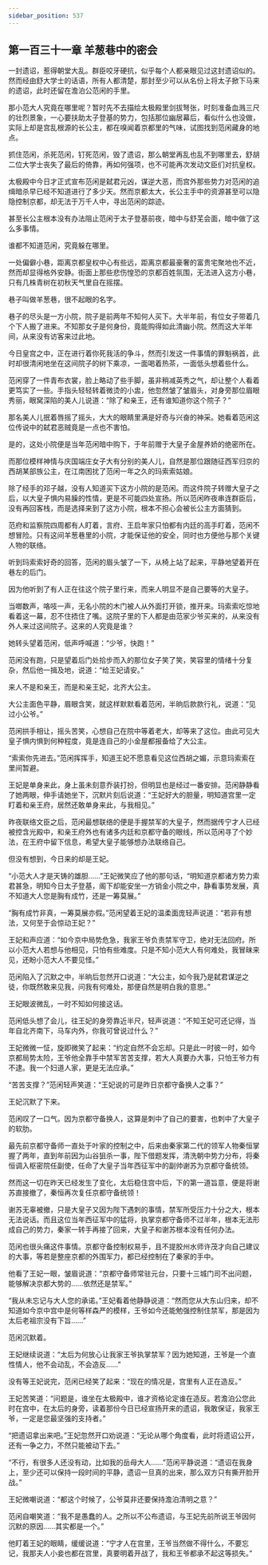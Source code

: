 ```yaml
---
sidebar_position: 537
---
```


## 第一百三十一章 **羊葱巷中的密会**

一封遗诏，惹得朝堂大乱。群臣咬牙硬抗，似乎每个人都亲眼见过这封遗诏似的。然而经由舒大学士的话语，所有人都清楚，那封至少可以从名份上将太子掀下马来的遗诏，此时还留在澹泊公范闲的手里。

那小范大人究竟在哪里呢？暂时先不去描绘太极殿里剑拔弩张，时刻准备血溅三尺的壮烈景象，一心要扶助太子登基的势力，包括那位幽居幕后，看似什么也没做，实际上却是宫乱根源的长公主，都在嗅闻着京都里的气味，试图找到范闲藏身的地点。

抓住范闲，杀死范闲，钉死范闲，毁了遗诏，那么朝堂再乱也乱不到哪里去，舒胡二位大学士丧失了最后的倚靠，再如何强项，也不可能再次发动文臣们对抗皇权。

太极殿中今日才正式宣布范闲是弑君元凶，谋逆大恶，而宫外那些势力对范闲的追缉暗杀早已经不知道进行了多少天。然而京都太大，长公主手中的资源甚至可以隐隐控制京都，却无法于万千人中，寻出范闲的踪迹。

甚至长公主根本没有办法阻止范闲于太子登基前夜，暗中与舒芜会面，暗中做了这么多事情。

谁都不知道范闲，究竟躲在哪里。

一处偏僻小巷，距离京都皇权中心有些远，距离京都最豪奢的富贵宅聚地也不近，然而却显得格外安静。街面上那些悲伤惶恐的京都百姓氛围，无法进入这方小巷，只有几株青树在初秋天气里自在摇摆。

巷子叫做羊葱巷，很不起眼的名字。

巷子的尽头是一方小院，院子是前两年不知何人买下。大半年前，有位女子带着几个下人搬了进来。不知那女子是何身份，竟能购得如此清幽小院。然而这大半年间，从来没有访客来过此地。

今日皇宫之中，正在进行着你死我活的争斗，然而引发这一件事情的罪魁祸首，此时却很清闲地坐在这间院子的树下乘凉，一面喝着热茶，一面低头想着些什么。

范闲穿了一件青布衣裳，脸上略动了些手脚，虽非稍减英秀之气，却让整个人看着更笃实了一些。手指头轻轻转着微烫的小盅，他忽然皱了皱眉头，对身旁那位眉眼秀丽，眼窝深陷的美人儿说道：“除了和亲王，还有谁知道你这个院子？”

那名美人儿抿着唇摇了摇头，大大的眼睛里满是好奇与兴奋的神采。她看着范闲这位传说中的弑君恶贼竟是一点也不害怕。

是的，这处小院便是当年范闲暗中购下，于年前赠于大皇子金屋养娇的绝密所在。

而那位模样神情与庆国端庄女子大有分别的美人儿，自然是那位跟随征西军归京的西胡某部族公主，在江南困扰了范闲一年之久的玛索索姑娘。

除了经手的邓子越，没有人知道买下这方小院的是范闲。而这件院子转赠大皇子之后，以大皇子惧内易臊的性情，更是不可能四处宣扬。所以范闲昨夜串连群臣后，没有再回客栈，而是选择来到了这方小院，根本不担心会被长公主方面猜到。

范府和监察院四周都有人盯着，言府、王启年家只怕都有内廷的高手盯着，范闲不想冒险。只有这间羊葱巷里的小院，才能保证他的安全，同时也方便他与那个关键人物的联络。

听到玛索索好奇的回答，范闲的眉头皱了一下，从椅上站了起来，平静地望着开在巷左的后门。

因为他听到了有人正在往这个院子里行来，而来人明显不是自己要等的大皇子。

当啷数声，咯吱一声，无名小院的木门被人从外面打开锁，推开来。玛索索吃惊地看着这一幕，忍不住捂住了嘴。这院子里的下人都是由范家少爷买来的，从来没有外人来过这间院子。这来的人究竟是谁？

她转头望着范闲，低声呼喊道：“少爷，快跑！”

范闲没有跑，只是望着后门处拾步而入的那位女子笑了笑，笑容里的情绪十分复杂，然后他一揖及地，说道：“给王妃请安。”

来人不是和亲王，而是和亲王妃，北齐大公主。

大公主面色平静，眉眼含笑，就这样默默看着范闲，半晌后款款行礼，说道：“见过小公爷。”

范闲拱手相让，摇头苦笑，心想自己在院中等着老大，却等来了这位。由此可见大皇子惧内惧到何种程度，竟是连自己的小金屋都报备给了大公主。

“索索你先进去。”范闲挥挥手，知道王妃不愿意看见这位西胡之媚，示意玛索索在里间暂避。

王妃是单身来此，身上虽未刻意乔装打扮，但明显也是经过一番安排。范闲静静看了她两眼，伸手请她坐下，沉默片刻后说道：“王妃好大的胆量，明知道宫里一定盯着和亲王府，居然还敢单身来此，与我相见。”

昨夜联络文臣之后，范闲最想联络的便是手握禁军的大皇子，然而据传宁才人已经被控含光殿中，和亲王府外也有诸多内廷和京都守备的眼线，所以范闲寻了个妙法，在王府中留下信息，希望大皇子能够想办法联络自己。

但没有想到，今日来的却是王妃。

“小范大人才是天铸的雄胆……”王妃微笑应了他的那句话，“明知道京都诸方势力索君甚急，明知今日太子登基，阁下却能安坐一方销金小院之中，静看事势发展，真不知道大人您是胸有成竹，还是一筹莫展。”

“胸有成竹非真，一筹莫展亦假。”范闲望着王妃的温柔面庞轻声说道：“若非有想法，又何至于会惊动王妃？”

王妃和声应道：“如今京中局势危急，我家王爷负责禁军守卫，绝对无法回府。所以小范大人若想与他相见，只怕有些难度。只是不知小范大人有何难处，我冒昧来见，还盼小范大人不要见怪。”

范闲陷入了沉默之中，半晌后忽然开口说道：“大公主，如今我乃是弑君谋逆之徒，你既然敢来见我，问我有何难处，那便自然是明白我的意思。”

王妃眼波微乱，一时不知如何接这话。

范闲低头想了会儿，往王妃的身旁靠近半尺，轻声说道：“不知王妃可还记得，当年自北齐南下，马车内外，你我可曾说过什么？”

王妃微微一怔，旋即微笑了起来：“约定自然不会忘却。只是此一时彼一时，如今京都局势太险，王爷他全靠手中禁军苦苦支撑，若大人真要办大事，只怕王爷力有不逮。我一个妇道人家，更是无法应承。”

“苦苦支撑？”范闲轻声笑道：“王妃说的可是昨日京都守备换人之事？”

王妃沉默了下来。

范闲叹了一口气。因为京都守备换人，这算是刺中了自己的要害，也刺中了大皇子的软肋。

最先前京都守备师一直处于叶家的控制之中，后来由秦家第二代的领军人物秦恒掌握了两年，直到年前因为山谷狙杀一事，陛下借题发挥，清洗朝中势力分布，将秦恒调入枢密院任副使，任命了大皇子当年西征军中的副帅谢苏为京都守备统领。

然而这一切在昨天已经发生了变化，太后稳住宫中后，下的第一道旨意，便是将谢苏直接撤了，秦恒再次复任京都守备统领！

谢苏无辜被撤，只是大皇子又因为陛下遇刺的事情，禁军所受压力十分之大，根本无法说话。而且这位当年西征军中的猛将，执掌京都守备师不过半年，根本无法形成自己的势力，秦家一转手再接了回来，大皇子和谢苏根本没有任何办法。

范闲也很头痛这件事情。京都守备控制权易手，且不提胶州水师许茂才向自己建议的大事，等若是整座京都的外围军力，都已经控制在了秦家的手中。

他看了王妃一眼，皱眉说道：“京都守备师常驻元台，只要十三城门司不出问题，能够解决京都大势的……依然还是禁军。”

“我从未忘记与大人您的承诺。”王妃看着他静静说道：“然而您从大东山归来，却不知道如今京中宫中是何等样森严的模样，王爷如今还能勉强控制住禁军，那是因为太后老祖宗没有下旨……”

范闲沉默着。

王妃继续说道：“太后为何放心让我家王爷执掌禁军？因为她知道，王爷是一个直性情人，他不会动乱，不会造反……”

没有等王妃说完，范闲已经笑了起来：“现在的情况是，宫里有人正在造反。”

王妃苦笑道：“问题是，谁坐在太极殿中，谁才资格论定谁在造反。若澹泊公您此时在宫中，在太后的身旁，读着那份今日已经宣扬开来的遗诏，我敢保证，我家王爷，一定是您最坚强的支持者。”

“把遗诏拿出来吧。”王妃忽然开口劝说道：“无论从哪个角度看，此时将遗诏公开，还有一争之力，不然只能被动下去。”

“不行，有很多人还没有动，比如我的岳母大人……”范闲平静说道：“遗诏在我身上，至少还可以保持一段时间的平静，遗诏一旦真的出来，那么双方只有撕开脸开战。”

王妃微嘲说道：“都这个时候了，公爷莫非还要保持澹泊清明之意？”

范闲自嘲笑道：“我不是愚蠢的人。之所以不公布遗诏，与王妃先前所说王爷因何沉默的原因……其实都是一个。”

他盯着王妃的眼睛，缓缓说道：“宁才人在宫里，王爷当然做不得什么，不要忘记，我那夫人小妾也都在宫里，真要明着开战了，我和王爷都承不起这等损失。”

